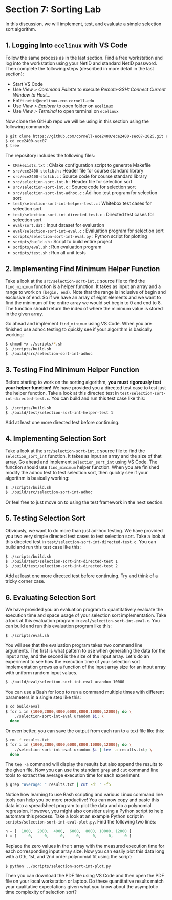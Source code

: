 # Section 7: Sorting Lab

In this discussion, we will implement, test, and evaluate a simple
selection sort algorithm.

## 1. Logging Into `ecelinux` with VS Code

Follow the same process as in the last section. Find a free workstation
and log into the workstation using your NetID and standard NetID
password. Then complete the following steps (described in more detail in
the last section):

 - Start VS Code
 - Use _View > Command Palette_ to execute _Remote-SSH: Connect Current Window to Host..._
 - Enter `netid@ecelinux.ece.cornell.edu`
 - Use _View > Explorer_ to open folder on `ecelinux`
 - Use _View > Terminal_ to open terminal on `ecelinux`

Now clone the GitHub repo we will be using in this section using the
following commands:

```bash
$ git clone https://github.com/cornell-ece2400/ece2400-sec07-2025.git ece2400-sec07
$ cd ece2400-sec07
$ tree
```

The repository includes the following files:

 - `CMakeLists.txt` : CMake configuration script to generate Makefile
 - `src/ece2400-stdlib.h` : Header file for course standard library
 - `src/ece2400-stdlib.c` : Source code for course standard library
 - `src/selection-sort-int.h` : Header file for selection sort
 - `src/selection-sort-int.c` : Source code for selection sort
 - `src/selection-sort-int-adhoc.c` : Ad-hoc test program for selection sort
 - `test/selection-sort-int-helper-test.c` : Whitebox test cases for selection sort
 - `test/selection-sort-int-directed-test.c` : Directed test cases for selection sort
 - `eval/sort.dat` : Input dataset for evaluation
 - `eval/selection-sort-int-eval.c` : Evaluation program for selection sort
 - `scripts/selection-sort-int-eval.py` : Python script for plotting
 - `scripts/build.sh` : Script to build entire project
 - `scripts/eval.sh` : Run evaluation program
 - `scripts/test.sh` : Run all unit tests

## 2. Implementing Find Minimum Helper Function

Take a look at the `src/selection-sort-int.c` source file to find the
`find_minimum` function is a helper function. It takes as input an array
and a range to work on `[begin, end)`. Note that the range is inclusive
of begin and exclusive of end. So if we have an array of eight elements
and we want to find the minimum of the entire array we would set begin to
0 and end to 8. The function should return the index of where the minimum
value is stored in the given array.

Go ahead and implement `find_minimum` using VS Code. When you are
finished use adhoc testing to quickly see if your algorithm is basically
working:

```bash
$ chmod +x ./scripts/*.sh
$ ./scripts/build.sh
$ ./build/src/selection-sort-int-adhoc
```

## 3. Testing Find Minimum Helper Function

Before starting to work on the sorting algorithm, **you must rigorously
test your helper function!** We have provided you a directed test case
to test just the helper function. Take a look at this directed test in
`test/selection-sort-int-directed-test.c`. You can build and run this
test case like this:

```bash
$ ./scripts/build.sh
$ ./build/test/selection-sort-int-helper-test 1
```

Add at least one more directed test before continuing.

## 4. Implementing Selection Sort

Take a look at the `src/selection-sort-int.c` source file to find the
`selection_sort_int` function. It takes as input an array and the size of
that array. Go ahead and implement `selection_sort_int` using VS Code.
The function should use `find_minimum` helper function. When you are
finished modify the adhoc test to test selection sort, then quickly see
if your algorithm is basically working:

```bash
$ ./scripts/build.sh
$ ./build/src/selection-sort-int-adhoc
```

Or feel free to just move on to using the test framework in the next
section.

## 5. Testing Selection Sort

Obviously, we want to do more than just ad-hoc testing. We have provided
you two very simple directed test cases to test selection sort. Take a
look at this directed test in `test/selection-sort-int-directed-test.c`.
You can build and run this test case like this:

```bash
$ ./scripts/build.sh
$ ./build/test/selection-sort-int-directed-test 1
$ ./build/test/selection-sort-int-directed-test 2
```

Add at least one more directed test before continuing. Try and think of a
tricky corner case.

## 6. Evaluating Selection Sort

We have provided you an evaluation program to quantitatively evaluate the
execution time and space usage of your selection sort implementation.
Take a look at this evaluation program in
`eval/selection-sort-int-eval.c`. You can build and run this evaluation
program like this:

```bash
$ ./scripts/eval.sh
```

You will see that the evaluation program takes two command line
arguments. The first is what pattern to use when generating the data for
the input array, and the second is the size of the input array. Let's do
an experiment to see how the execution time of your selection sort
implementation grows as a function of the input array size for an input
array with uniform random input values.

```bash
$ ./build/eval/selection-sort-int-eval urandom 10000
```

You can use a Bash for loop to run a command multiple times with
different parameters in a single step like this:

```bash
$ cd build/eval
$ for i in {1000,2000,4000,6000,8000,10000,12000}; do \
    ./selection-sort-int-eval urandom $i; \
  done
```

Or even better, you can save the output from each run to a text file like
this:

```bash
$ rm -f results.txt
$ for i in {1000,2000,4000,6000,8000,10000,12000}; do \
    ./selection-sort-int-eval urandom $i | tee -a results.txt; \
  done
``` 

The `tee -a` command will display the results but also append the results
to the given file. Now you can use the standard `grep` and `cut` command
line tools to extract the average execution time for each experiment:

```bash
$ grep "Average: " results.txt | cut -d' ' -f5
```

Notice how learning to use Bash scripting and various Linux command line
tools can help you be more productive! You can now copy and paste this
data into a spreadsheet program to plot the data and do a polynomial
regression. However, you might also consider using a Python script to
help automate this process. Take a look at an example Python script in
`scripts/selection-sort-int-eval-plot.py`. Find the following two lines:

```python
n = [  1000,  2000,  4000,  6000,  8000, 10000, 12000 ]
t = [     0,     0,     0,     0,     0,     0,     0 ]
```

Replace the zero values in the `t` array with the measured execution time
for each corresponding input array size. Now you can easily plot this
data long with a 0th, 1st, and 2nd order polynomial fit using the script:

```bash
$ python ../scripts/selection-sort-int-plot.py
```

Then you can download the PDF file using VS Code and then open the PDF
file on your local workstation or laptop. Do these quantitative results
match your qualitative expectations given what you know about the
asymptotic time complexity of selection sort?